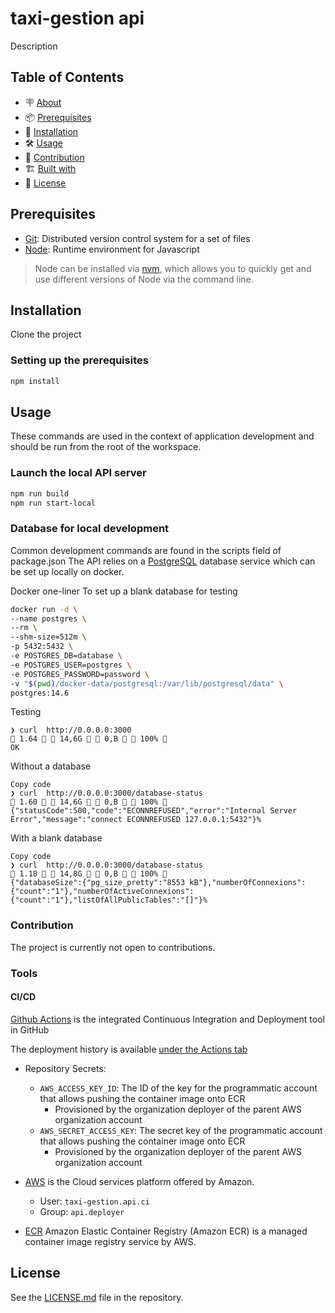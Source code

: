 # taxi-gestion api

Description

## Table of Contents

- 🪧 [About](#about)
- 📦 [Prerequisites](#prerequisites)
- 🚀 [Installation](#installation)
- 🛠️ [Usage](#usage)
- 🤝 [Contribution](#contribution)
- 🏗️ [Built with](#built-with)
- 📝 [License](#license)

## Prerequisites

- [Git](https://git-scm.com/): Distributed version control system for a set of files
- [Node](https://nodejs.org/): Runtime environment for Javascript

> Node can be installed via [nvm](https://github.com/nvm-sh/nvm), which allows you to quickly get and use different versions of Node via the command line.

## Installation

Clone the project

### Setting up the prerequisites

```bash
npm install
```

## Usage

These commands are used in the context of application development and should be run from the root of the workspace.

### Launch the local API server

```bash
npm run build
npm run start-local
```

### Database for local development

Common development commands are found in the scripts field of package.json
The API relies on a [PostgreSQL](https://www.postgresql.org/) database service which can be set up locally on docker.

Docker one-liner
To set up a blank database for testing

```bash
docker run -d \
--name postgres \
--rm \
--shm-size=512m \
-p 5432:5432 \
-e POSTGRES_DB=database \
-e POSTGRES_USER=postgres \
-e POSTGRES_PASSWORD=password \
-v "$(pwd)/docker-data/postgresql:/var/lib/postgresql/data" \
postgres:14.6
```

Testing

```shell
❯ curl  http://0.0.0.0:3000                                                                                                                                                                                                                                          1.64   14,6G   0,B   100% 
OK
```

Without a database

```shell
Copy code
❯ curl  http://0.0.0.0:3000/database-status                                                                                                                                                                                                                                1.60   14,6G   0,B   100% 
{"statusCode":500,"code":"ECONNREFUSED","error":"Internal Server Error","message":"connect ECONNREFUSED 127.0.0.1:5432"}%
```

With a blank database

```shell
Copy code
❯ curl  http://0.0.0.0:3000/database-status                                                                                                                                                                                                                                1.18   14,8G   0,B   100% 
{"databaseSize":{"pg_size_pretty":"8553 kB"},"numberOfConnexions":{"count":"1"},"numberOfActiveConnexions":{"count":"1"},"listOfAllPublicTables":"[]"}%
```

### Contribution

The project is currently not open to contributions.

### Tools

#### CI/CD

[Github Actions](https://docs.github.com/en/actions) is the integrated Continuous Integration and Deployment tool in GitHub

The deployment history is available [under the Actions tab](https://github.com/taxi-gestion/api/actions/)

- Repository Secrets:

  - `AWS_ACCESS_KEY_ID`: The ID of the key for the programmatic account that allows pushing the container image onto ECR
    - Provisioned by the organization deployer of the parent AWS organization account
  - `AWS_SECRET_ACCESS_KEY`: The secret key of the programmatic account that allows pushing the container image onto ECR
    - Provisioned by the organization deployer of the parent AWS organization account

- [AWS](https://aws.amazon.com/) is the Cloud services platform offered by Amazon.

  - User: `taxi-gestion.api.ci`
  - Group: `api.deployer`

- [ECR](https://docs.aws.amazon.com/AmazonECR/latest/userguide/what-is-ecr.html) Amazon Elastic Container Registry (Amazon ECR) is a managed container image registry service by AWS.

## License

See the [LICENSE.md](./LICENSE.md) file in the repository.
